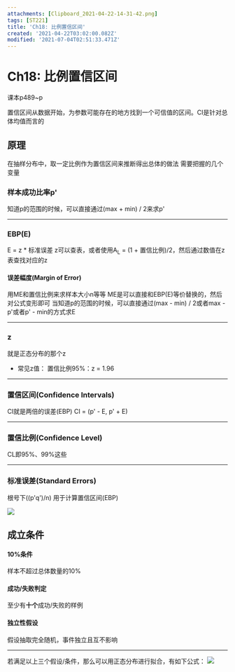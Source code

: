 ```yaml
---
attachments: [Clipboard_2021-04-22-14-31-42.png]
tags: [ST221]
title: 'Ch18: 比例置信区间'
created: '2021-04-22T03:02:00.082Z'
modified: '2021-07-04T02:51:33.471Z'
---
```


# Ch18: 比例置信区间
课本p489~p

置信区间从数据开始，为参数可能存在的地方找到一个可信值的区间。CI是针对总体均值而言的
## 原理
在抽样分布中，取一定比例作为置信区间来推断得出总体的做法
需要把握的几个变量
### 样本成功比率p'
知道p的范围的时候，可以直接通过(max + min) / 2来求p'
***
### EBP(E)
E = z * 标准误差
z可以查表，或者使用A<sub>L</sub> = (1 + 置信比例)/2，然后通过数值在z表查找对应的z
#### 误差幅度(Margin of Error)
用ME和置信比例来求样本大小n等等
ME是可以直接和EBP(E)等价替换的，然后对公式变形即可
当知道p的范围的时候，可以直接通过(max - min) / 2或者max - p'或者p' - min的方式求E
***
### z
就是正态分布的那个z
- 常见z值：
置信比例95%：z = 1.96
***
### 置信区间(Confidence Intervals)
CI就是两倍的误差(EBP)
CI = (p' - E, p' + E)
***
### 置信比例(Confidence Level)
CL即95%、99%这些
***
### 标准误差(Standard Errors)
根号下((p'q')/n)
用于计算置信区间(EBP)

![](@attachment/Clipboard_2021-04-22-14-31-42.png)

## 成立条件
#### 10%条件
样本不超过总体数量的10%
#### 成功/失败判定
至少有**十个**成功/失败的样例
#### 独立性假设
假设抽取完全随机，事件独立且互不影响
***
若满足以上三个假设/条件，那么可以用正态分布进行拟合，有如下公式：
![](@attachment/Clipboard_2021-04-15-10-27-03.png)


